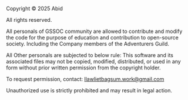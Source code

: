 Copyright © 2025 Abid

All rights reserved.

All personals of GSSOC community are allowed to contribute and modify the code for the purpose of education and contribution to open-source society.
Including the Company members of the Adventurers Guild.

All Other personals are subjected to below rule:
This software and its associated files may not be copied, modified, distributed, or used in any form without prior written permission from the copyright holder.

To request permission, contact: llawlietbagsum.work@gmail.com

Unauthorized use is strictly prohibited and may result in legal action.
